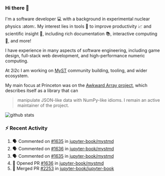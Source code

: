 ### Hi there 👋 

I'm a software developer 💻 with a background in experimental nuclear physics :atom:. My interest lies in tools :wrench: to improve productivity :chart_with_upwards_trend: and scientific insight :telescope:, including rich documentation 📚, interactive computing 🧮, and more! 

I have experience in many aspects of software engineering, including game design, full-stack web development, and high-performance numeric computing. 

At 2i2c I am working on [MyST](https://github.com/jupyter-book/mystmd) community building, tooling, and wider ecosystem. 

My main focus at Princeton was on the [Awkward Array project](awkward-array.org/), which describes itself as a library that can 
> manipulate JSON-like data with NumPy-like idioms. I remain an active maintainer of the project. 

![github stats](https://github-readme-stats.vercel.app/api?username=agoose77&show_icons=true&hide_rank=true&hide_title=true&bg_color=30,e76445,904e95&text_color=efe3ec&icon_color=efe3ec)
<!--
**agoose77/agoose77** is a ✨ _special_ ✨ repository because its `README.md` (this file) appears on your GitHub profile.

Here are some ideas to get you started:

- 🔭 I’m currently working on ...
- 🌱 I’m currently learning ...
- 👯 I’m looking to collaborate on ...
- 🤔 I’m looking for help with ...
- 💬 Ask me about ...
- 📫 How to reach me: ...
- 😄 Pronouns: ...
- ⚡ Fun fact: ...
-->

### :zap: Recent Activity

<!--START_SECTION:activity-->
1. 🗣 Commented on [#1635](https://github.com/jupyter-book/mystmd/issues/1635#issuecomment-2474020661) in [jupyter-book/mystmd](https://github.com/jupyter-book/mystmd)
2. 🗣 Commented on [#1636](https://github.com/jupyter-book/mystmd/pull/1636#issuecomment-2473812208) in [jupyter-book/mystmd](https://github.com/jupyter-book/mystmd)
3. 🗣 Commented on [#1635](https://github.com/jupyter-book/mystmd/issues/1635#issuecomment-2473811424) in [jupyter-book/mystmd](https://github.com/jupyter-book/mystmd)
4. 💪 Opened PR [#1636](https://github.com/jupyter-book/mystmd/pull/1636) in [jupyter-book/mystmd](https://github.com/jupyter-book/mystmd)
5. 🎉 Merged PR [#2253](https://github.com/jupyter-book/jupyter-book/pull/2253) in [jupyter-book/jupyter-book](https://github.com/jupyter-book/jupyter-book)
<!--END_SECTION:activity-->
